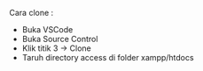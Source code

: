 Cara clone :
- Buka VSCode
- Buka Source Control
- Klik titik 3 -> Clone
- Taruh directory access di folder xampp/htdocs
